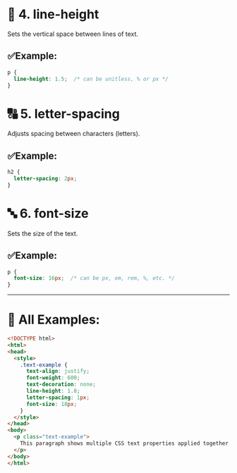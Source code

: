 
# 📏 4. line-height
Sets the vertical space between lines of text.

## ✅Example:
```css
p {
  line-height: 1.5;  /* can be unitless, % or px */
}
```

# 🔠 5. letter-spacing
Adjusts spacing between characters (letters).

## ✅Example:
```css
h2 {
  letter-spacing: 2px;
}
```

# 🔤 6. font-size
Sets the size of the text.

## ✅Example:
```css
p {
  font-size: 16px;  /* can be px, em, rem, %, etc. */
}
```
---

# 🧪 All Examples:
```html
<!DOCTYPE html>
<html>
<head>
  <style>
    .text-example {
      text-align: justify;
      font-weight: 600;
      text-decoration: none;
      line-height: 1.8;
      letter-spacing: 1px;
      font-size: 18px;
    }
  </style>
</head>
<body>
  <p class="text-example">
    This paragraph shows multiple CSS text properties applied together for better typography.
  </p>
</body>
</html>